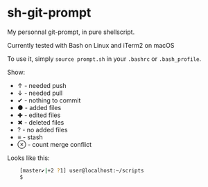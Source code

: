 sh-git-prompt
=============

My personnal git-prompt, in pure shellscript.

Currently tested with Bash on Linux and iTerm2 on macOS

To use it, simply `source prompt.sh` in your `.bashrc` or `.bash_profile`.

Show:
- ↑ - needed push
- ↓ - needed pull
- ✔ - nothing to commit
- ● - added files
- ✚ - edited files
- ✖ - deleted files
- ? - no added files
- ≡ - stash
- ⊗ - count merge conflict

Looks like this:
```bash
    [master✔|+2 ?1] user@localhost:~/scripts
    $
```
